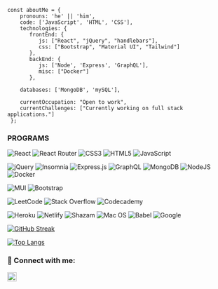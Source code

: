 ```
const aboutMe = {
    pronouns: 'he' || 'him',
    code: ['JavaScript', 'HTML', 'CSS'],
    technologies: {
       frontEnd: {
          js: ["React", "jQuery", "handlebars"],
          css: ["Bootstrap", "Material UI", "Tailwind"]
       },
       backEnd: {
          js: ['Node', 'Express', 'GraphQL'],
          misc: ["Docker"]
       },
    
    databases: ['MongoDB', 'mySQL'],
 
    currentOccupation: "Open to work",
    currentChallenges: ["Currently working on full stack applications."]
 };
 ```


### PROGRAMS
![React](https://img.shields.io/badge/react-%2320232a.svg?style=for-the-badge&logo=react&logoColor=%2361DAFB)
![React Router](https://img.shields.io/badge/React_Router-CA4245?style=for-the-badge&logo=react-router&logoColor=white)
![CSS3](https://img.shields.io/badge/css3-%231572B6.svg?style=for-the-badge&logo=css3&logoColor=white)
![HTML5](https://img.shields.io/badge/html5-%23E34F26.svg?style=for-the-badge&logo=html5&logoColor=white)
![JavaScript](https://img.shields.io/badge/javascript-%23323330.svg?style=for-the-badge&logo=javascript&logoColor=%23F7DF1E)

![jQuery](https://img.shields.io/badge/jquery-%230769AD.svg?style=for-the-badge&logo=jquery&logoColor=white)
![Insomnia](https://img.shields.io/badge/Insomnia-black?style=for-the-badge&logo=insomnia&logoColor=5849BE)
![Express.js](https://img.shields.io/badge/express.js-%23404d59.svg?style=for-the-badge&logo=express&logoColor=%2361DAFB)
![GraphQL](https://img.shields.io/badge/-GraphQL-E10098?style=for-the-badge&logo=graphql&logoColor=white)
![MongoDB](https://img.shields.io/badge/MongoDB-%234ea94b.svg?style=for-the-badge&logo=mongodb&logoColor=white)
![NodeJS](https://img.shields.io/badge/node.js-6DA55F?style=for-the-badge&logo=node.js&logoColor=white)
![Docker](https://img.shields.io/badge/docker-%230db7ed.svg?style=for-the-badge&logo=docker&logoColor=white)

![MUI](https://img.shields.io/badge/MUI-%230081CB.svg?style=for-the-badge&logo=mui&logoColor=white)
![Bootstrap](https://img.shields.io/badge/bootstrap-%23563D7C.svg?style=for-the-badge&logo=bootstrap&logoColor=white)

![LeetCode](https://img.shields.io/badge/LeetCode-000000?style=for-the-badge&logo=LeetCode&logoColor=#d16c06)
![Stack Overflow](https://img.shields.io/badge/-Stackoverflow-FE7A16?style=for-the-badge&logo=stack-overflow&logoColor=white)
![Codecademy](https://img.shields.io/badge/Codecademy-FFF0E5?style=for-the-badge&logo=codecademy&logoColor=1F243A)

![Heroku](https://img.shields.io/badge/heroku-%23430098.svg?style=for-the-badge&logo=heroku&logoColor=white)
![Netlify](https://img.shields.io/badge/netlify-%23000000.svg?style=for-the-badge&logo=netlify&logoColor=#00C7B7)
![Shazam](https://img.shields.io/badge/shazam-1476FE?style=for-the-badge&logo=shazam&logoColor=white)
![Mac OS](https://img.shields.io/badge/mac%20os-000000?style=for-the-badge&logo=macos&logoColor=F0F0F0)
![Babel](https://img.shields.io/badge/Babel-F9DC3e?style=for-the-badge&logo=babel&logoColor=black)
![Google](https://img.shields.io/badge/google-4285F4?style=for-the-badge&logo=google&logoColor=white)

[![GitHub Streak](http://github-readme-streak-stats.herokuapp.com?user=dugan-jo&theme=dark&background=000000)](https://git.io/streak-stats)

[![Top Langs](https://github-readme-stats.vercel.app/api/top-langs/?username=dugan-jo&layout=compact&theme=vision-friendly-dark)](https://github.com/anuraghazra/github-readme-stats)



### 🤝 Connect with me:

<a href="https://www.linkedin.com/in/dugan-jo"><img align="left" src="https://raw.githubusercontent.com/yushi1007/yushi1007/main/images/linkedin.svg" alt="Joseph Dugan | LinkedIn" width="21px"/></a>



